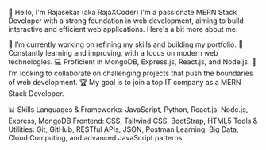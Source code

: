 👋 Hello, I'm Rajasekar (aka RajaXCoder)
I'm a passionate MERN Stack Developer with a strong foundation in web development, aiming to build interactive and efficient web applications. Here's a bit more about me:

  🔭 I’m currently working on refining my skills and building my portfolio.
  🌱 Constantly learning and improving, with a focus on modern web technologies.
  💻 Proficient in MongoDB, Express.js, React.js, and Node.js.
  👯 I’m looking to collaborate on challenging projects that push the boundaries of web development.
  🏆 My goal is to join a top IT company as a MERN Stack Developer.

📊 Skills
  Languages & Frameworks: JavaScript, Python, React.js, Node.js, Express, MongoDB
  Frontend: CSS, Tailwind CSS, BootStrap, HTML5
  Tools & Utilities: Git, GitHub, RESTful APIs, JSON, Postman
  Learning: Big Data, Cloud Computing, and advanced JavaScript patterns

